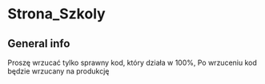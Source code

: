 # Strona_Szkoly

## General info
Proszę wrzucać tylko sprawny kod, który działa w 100%,
Po wrzuceniu kod będzie wrzucany na produkcję
